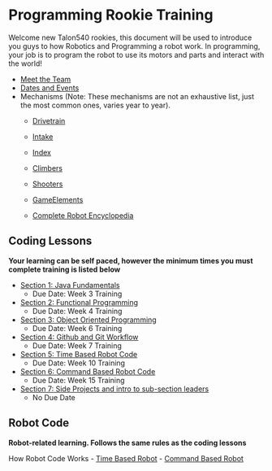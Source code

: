 # Programming Rookie Training

Welcome new Talon540 rookies, this document will be used to introduce you guys to how Robotics and Programming a robot work. In programming, your job is to program the robot to use its motors and parts and interact with the world!

- [Meet the Team](/Team%20Introduction.md)
- [Dates and Events](/Dates%20and%20Events.md)
- Mechanisms (Note: These mechanisms are not an exhaustive list, just the most common ones, varies year to year).
    - [Drivetrain](/Mechanisms/Drivetrains.md)

    - [Intake](/Mechanisms/Intakes.md)

    - [Index](/Mechanisms/Indexers.md)

    - [Climbers](/Mechanisms/Climbers.md)

    - [Shooters](/Mechanisms/Shooters.md)

    - [GameElements](/Mechanisms/GameElements.md)

    - [Complete Robot Encyclopedia](https://www.projectb.net.au/resources/robot-mechanisms/)
    
## Coding Lessons
**Your learning can be self paced, however the minimum times you must complete training is listed below**
- [Section 1: Java Fundamentals](/CodingLessons/JavaLessons/JavaFundamentals.md)
    - Due Date: Week 3 Training
- [Section 2: Functional Programming](/CodingLessons/JavaLessons/FunctionalProgramming.md)
    - Due Date: Week 4 Training
- [Section 3: Object Oriented Programming]()
    - Due Date: Week 6 Training
- [Section 4: Github and Git Workflow]()
    - Due Date: Week 7 Training
- [Section 5: Time Based Robot Code]()
    - Due Date: Week 10 Training
- [Section 6: Command Based Robot Code]()
    - Due Date: Week 15 Training
- [Section 7: Side Projects and intro to sub-section leaders]()
    - No Due Date

## Robot Code
**Robot-related learning. Follows the same rules as the coding lessons**
 
How Robot Code Works
    - [Time Based Robot](/Robot%20Code%20Overview/Time%20Based/Time%20Based%20Code.md)
    - [Command Based Robot](/Robot%20Code%20Overview/Command%20Based/Command%20Based%20Code.md)
